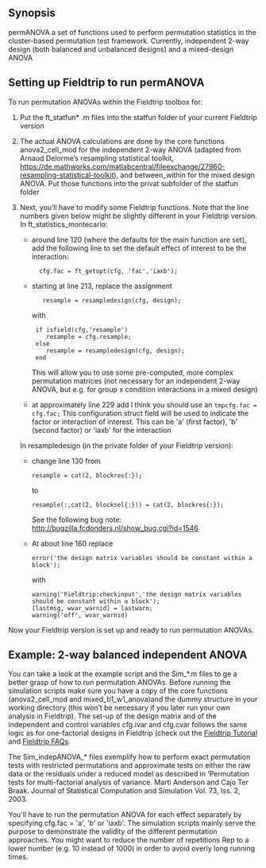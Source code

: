 ## Synopsis

permANOVA a set of functions used to perform permutation statistics in the cluster-based permutation test framework. 
Currently, independent 2-way design (both balanced and unbalanced designs) and a mixed-design ANOVA

## Setting up Fieldtrip to run permANOVA

To run permutation ANOVAs within the Fieldtrip toolbox for:

1. Put the ft_statfun* .m files into the statfun folder of your current Fieldtrip version

2. The actual ANOVA calculations are done by the core functions anova2_cell_mod for the independent 2-way ANOVA (adapted from Arnaud Delorme’s resampling statistical toolkit, 
https://de.mathworks.com/matlabcentral/fileexchange/27960-resampling-statistical-toolkit), and between_within for the mixed design ANOVA. Put those functions into the privat subfolder of the statfun folder 

3. Next, you’ll have to modify some Fieldtrip functions. Note that the line numbers given below might be slightly different in your Fieldtrip version. 
In ft_statistics_montecarlo:
    * around line 120 (where the defaults for the main function are set), add the following line to set the default effect of interest to be the interaction: 
   
            cfg.fac = ft_getopt(cfg, 'fac','iaxb');

   * starting at line 213, replace the assignment 
   
            resample = resampledesign(cfg, design); 
     
     with

          if isfield(cfg,'resample') 
             resample = cfg.resample; 
          else 
             resample = resampledesign(cfg, design); 
          end

      This will allow you to use some pre-computed, more complex permutation matrices (not necessary for an independent 2-way  ANOVA, but e.g. for group x condition interactions in a mixed design) 

    * at approximately line 229 add I think you should use an `tmpcfg.fac = cfg.fac;` 
      This configuration struct field will be used to indicate the factor or interaction of interest. This can be 'a' (first factor), 'b' (second factor) or 'iaxb' for the interaction

    In resampledesign (in the private folder of your Fieldtrip version):
    * change line 130 from 

          resample = cat(2, blockres{:}); 

      to

          resample(:,cat(2, blocksel{:})) = cat(2, blockres{:}); 
          
      See the following bug note: http://bugzilla.fcdonders.nl/show_bug.cgi?id=1546
          
    * At about line 160 replace 
    
          error('the design matrix variables should be constant within a block');
          
      with
      
          warning('Fieldtrip:checkinput','the design matrix variables should be constant within a block');
          [lastmsg, wvar_warnid] = lastwarn;
          warning('off', wvar_warnid)
  

  Now your Fieldtrip version is set up and ready to run permutation ANOVAs.


## Example: 2-way balanced independent ANOVA

You can take a look at the example script and the Sim_*.m files to ge a better grasp of how to run permutation ANOVAs. Before running the simulation scripts make sure you have a copy of the core functions (anova2_cell_mod and mixed_b1_w1_anova)and the dummy structure in your working directory (this won’t be necessary if you later run your own analysis in Fieldtrip). The set-up of the design matrix and of the independent and control variables cfg.ivar and cfg.cvar follows the same logic as for one-factorial designs in Fieldtrip (check out the [Fieldtrip Tutorial](http://www.fieldtriptoolbox.org/tutorial/cluster_permutation_timelock) and [Fieldtrip FAQs](http://www.fieldtriptoolbox.org/faq/how_can_i_use_the_ivar_uvar_wvar_and_cvar_options_to_precisely_control_the_permutations?s[]=design&s[]=matrix).


The Sim_indepANOVA_* files exemplify how to perform exact permutation tests with restricted permutations and approximate tests on either the raw data or the residuals under a reduced model as described in ‘Permutation tests for multi-factorial analysis of variance. Marti Anderson and Cajo Ter Braak. Journal of Statistical Computation and Simulation Vol. 73, Iss. 2, 2003.  

You'll have to run the permutation ANOVA for each effect separately by specifying cfg.fac = 'a', 'b' or 'iaxb'. The simulation scripts mainly serve the purpose to demonstrate the validity of the different permutation approaches. You might want to reduce the number of repetitions Rep to a lower number (e.g. 10 instead of 1000) in order to avoid overly long running times.

